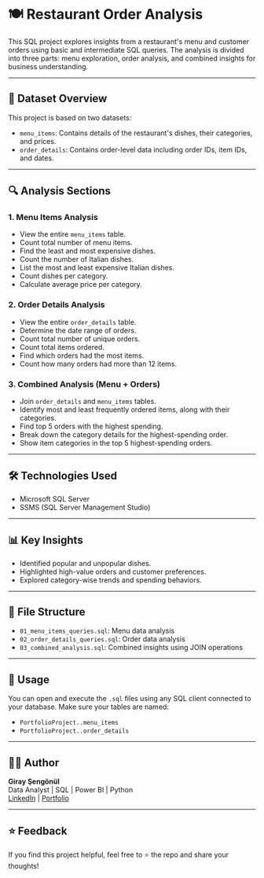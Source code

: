 # 🍽️ Restaurant Order Analysis

This SQL project explores insights from a restaurant's menu and customer orders using basic and intermediate SQL queries. The analysis is divided into three parts: menu exploration, order analysis, and combined insights for business understanding.

---

## 📁 Dataset Overview

This project is based on two datasets:
- `menu_items`: Contains details of the restaurant's dishes, their categories, and prices.
- `order_details`: Contains order-level data including order IDs, item IDs, and dates.

---

## 🔍 Analysis Sections

### 1. Menu Items Analysis

- View the entire `menu_items` table.
- Count total number of menu items.
- Find the least and most expensive dishes.
- Count the number of Italian dishes.
- List the most and least expensive Italian dishes.
- Count dishes per category.
- Calculate average price per category.

### 2. Order Details Analysis

- View the entire `order_details` table.
- Determine the date range of orders.
- Count total number of unique orders.
- Count total items ordered.
- Find which orders had the most items.
- Count how many orders had more than 12 items.

### 3. Combined Analysis (Menu + Orders)

- Join `order_details` and `menu_items` tables.
- Identify most and least frequently ordered items, along with their categories.
- Find top 5 orders with the highest spending.
- Break down the category details for the highest-spending order.
- Show item categories in the top 5 highest-spending orders.

---

## 🛠️ Technologies Used

- Microsoft SQL Server
- SSMS (SQL Server Management Studio)

---

## 📊 Key Insights

- Identified popular and unpopular dishes.
- Highlighted high-value orders and customer preferences.
- Explored category-wise trends and spending behaviors.

---

## 📂 File Structure

- `01_menu_items_queries.sql`: Menu data analysis
- `02_order_details_queries.sql`: Order data analysis
- `03_combined_analysis.sql`: Combined insights using JOIN operations

---

## 📎 Usage

You can open and execute the `.sql` files using any SQL client connected to your database. Make sure your tables are named:
- `PortfolioProject..menu_items`
- `PortfolioProject..order_details`

---

## 🙋‍♂️ Author

**Giray Şengönül**  
Data Analyst | SQL | Power BI | Python  
[LinkedIn](https://www.linkedin.com/in/giray-sengonul-168420318/) | [Portfolio](https://giraysengonul.cv/) 

---

## ⭐️ Feedback

If you find this project helpful, feel free to ⭐ the repo and share your thoughts!

